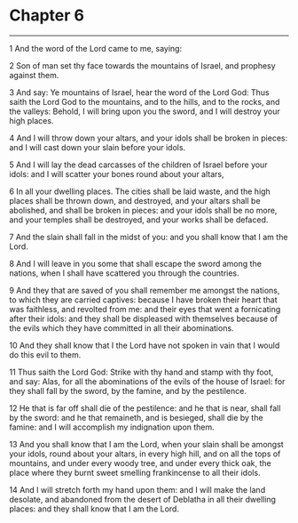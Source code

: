 # Chapter 6

***

1 And the word of the Lord came to me, saying:

2 Son of man set thy face towards the mountains of Israel, and prophesy against them.

3 And say: Ye mountains of Israel, hear the word of the Lord God: Thus saith the Lord God to the mountains, and to the hills, and to the rocks, and the valleys: Behold, I will bring upon you the sword, and I will destroy your high places.

4 And I will throw down your altars, and your idols shall be broken in pieces: and I will cast down your slain before your idols.

5 And I will lay the dead carcasses of the children of Israel before your idols: and I will scatter your bones round about your altars,

6 In all your dwelling places. The cities shall be laid waste, and the high places shall be thrown down, and destroyed, and your altars shall be abolished, and shall be broken in pieces: and your idols shall be no more, and your temples shall be destroyed, and your works shall be defaced.

7 And the slain shall fall in the midst of you: and you shall know that I am the Lord.

8 And I will leave in you some that shall escape the sword among the nations, when I shall have scattered you through the countries.

9 And they that are saved of you shall remember me amongst the nations, to which they are carried captives: because I have broken their heart that was faithless, and revolted from me: and their eyes that went a fornicating after their idols: and they shall be displeased with themselves because of the evils which they have committed in all their abominations.

10 And they shall know that I the Lord have not spoken in vain that I would do this evil to them.

11 Thus saith the Lord God: Strike with thy hand and stamp with thy foot, and say: Alas, for all the abominations of the evils of the house of Israel: for they shall fall by the sword, by the famine, and by the pestilence.

12 He that is far off shall die of the pestilence: and he that is near, shall fall by the sword: and he that remaineth, and is besieged, shall die by the famine: and I will accomplish my indignation upon them.

13 And you shall know that I am the Lord, when your slain shall be amongst your idols, round about your altars, in every high hill, and on all the tops of mountains, and under every woody tree, and under every thick oak, the place where they burnt sweet smelling frankincense to all their idols.

14 And I will stretch forth my hand upon them: and I will make the land desolate, and abandoned from the desert of Deblatha in all their dwelling places: and they shall know that I am the Lord.

